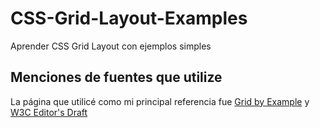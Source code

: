 # CSS-Grid-Layout-Examples

Aprender CSS Grid Layout con ejemplos simples

## Menciones de fuentes que utilize

La página que utilicé como mi principal referencia fue [Grid by Example](https://gridbyexample.com/examples/)
y [W3C Editor's Draft](https://drafts.csswg.org/css-grid/)
